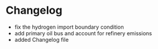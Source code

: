 # Changelog

- fix the hydrogen import boundary condition
- add primary oil bus and account for refinery emissions
- added Changelog file
